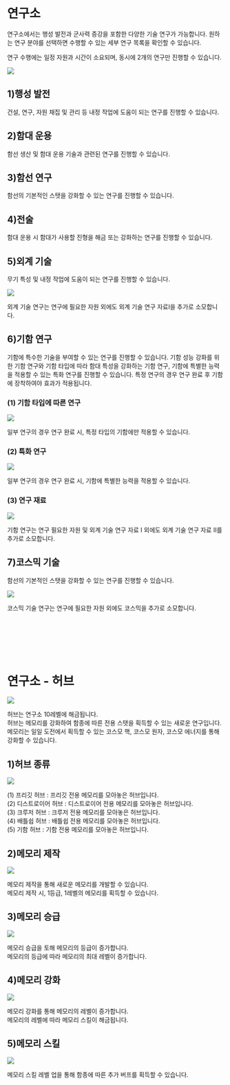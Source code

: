 # 연구소

 연구소에서는 행성 발전과 군사력 증강을 포함한 다양한 기술 연구가 가능합니다. 원하는 연구 분야를 선택하면 수행할 수 있는 세부 연구 목록을 확인할 수 있습니다.

연구 수행에는 일정 자원과 시간이 소요되며, 동시에 2개의 연구만 진행할 수 있습니다.

![](http://d3bbxo4nelobc3.cloudfront.net/html/img/help/103_006research.jpg)



## 1)행성 발전

 건설, 연구, 자원 채집 및 관리 등 내정 작업에 도움이 되는 연구를 진행할 수 있습니다.



## 2)함대 운용

 함선 생산 및 함대 운용 기술과 관련된 연구를 진행할 수 있습니다.



## 3)함선 연구

 함선의 기본적인 스탯을 강화할 수 있는 연구를 진행할 수 있습니다.



## 4)전술

 함대 운용 시 함대가 사용할 진형을 해금 또는 강화하는 연구를 진행할 수 있습니다.



## 5)외계 기술

 무기 특성 및 내정 작업에 도움이 되는 연구를 진행할 수 있습니다.
 
![](http://d3bbxo4nelobc3.cloudfront.net/html/img/help/103_001research.jpg)
 
 외계 기술 연구는 연구에 필요한 자원 외에도 외계 기술 연구 자료Ⅰ을 추가로 소모합니다.



## 6)기함 연구

 기함에 특수한 기술을 부여할 수 있는 연구를 진행할 수 있습니다.
 기함 성능 강화를 위한 기함 연구와 기함 타입에 따라 함대 특성을 강화하는 기함 연구, 기함에 특별한 능력을 적용할 수 있는 특화 연구를 진행할 수 있습니다.
 특정 연구의 경우 연구 완료 후 기함에 장착하여야 효과가 적용됩니다.
 
 
### (1) 기함 타입에 따른 연구
 
![](http://d3bbxo4nelobc3.cloudfront.net/html/img/help/103_002research.jpg)
 
 일부 연구의 경우 연구 완료 시, 특정 타입의 기함에만 적용할 수 있습니다.
  
  
### (2) 특화 연구
 
![](http://d3bbxo4nelobc3.cloudfront.net/html/img/help/103_003research.jpg)
 
 일부 연구의 경우 연구 완료 시, 기함에 특별한 능력을 적용할 수 있습니다.
 
 
### (3) 연구 재료
 
![](http://d3bbxo4nelobc3.cloudfront.net/html/img/help/103_004research.jpg)
 
 기함 연구는 연구 필요한 자원 및 외계 기술 연구 자료 I 외에도 외계 기술 연구 자료 II를 추가로 소모합니다.
 


## 7)코스믹 기술

 함선의 기본적인 스탯을 강화할 수 있는 연구를 진행할 수 있습니다.<br>
 
![](https://astrokings.s3.ap-northeast-2.amazonaws.com/html/img/help/103_005research.jpg)
 
 코스믹 기술 연구는 연구에 필요한 자원 외에도 코스믹을 추가로 소모합니다.

<br>
<br>
<br>
<br>
<br>

# 연구소 - 허브
 
![](https://astrokings.s3.ap-northeast-2.amazonaws.com/html/img/help/103_001hub.jpg)<br> 

허브는 연구소 10레벨에 해금됩니다.<br> 
허브는 메모리를 강화하여 함종에 따른 전용 스탯을 획득할 수 있는 새로운 연구입니다.<br> 
메모리는 일일 도전에서 획득할 수 있는 코스모 핵, 코스모 원자, 코스모 에너지를 통해 강화할 수 있습니다.


## 1)허브 종류

 ![](https://astrokings.s3.ap-northeast-2.amazonaws.com/html/img/help/103_002hub.jpg)<br> 

 (1) 프리깃 허브 : 프리깃 전용 메모리를 모아놓은 허브입니다.<br> 
 (2) 디스트로이어 허브 : 디스트로이어 전용 메모리를 모아놓은 허브입니다.<br> 
 (3) 크루저 허브 : 크루저 전용 메모리를 모아놓은 허브입니다.<br> 
 (4) 배틀쉽 허브 : 배틀쉽 전용 메모리를 모아놓은 허브입니다.<br> 
 (5) 기함 허브 : 기함 전용 메모리를 모아놓은 허브입니다.
 

## 2)메모리 제작

 ![](https://astrokings.s3.ap-northeast-2.amazonaws.com/html/img/help/103_003hub.jpg)<br>

 메모리 제작을 통해 새로운 메모리를 개발할 수 있습니다.<br> 
 메모리 제작 시, 1등급, 1레벨의 메모리를 획득할 수 있습니다.
 

## 3)메모리 승급

 ![](https://astrokings.s3.ap-northeast-2.amazonaws.com/html/img/help/103_004hub.jpg)<br>

 메모리 승급을 토해 메모리의 등급이 증가합니다.<br> 
 메모리의 등급에 따라 메모리의 최대 레벨이 증가합니다.


## 4)메모리 강화

 ![](https://astrokings.s3.ap-northeast-2.amazonaws.com/html/img/help/103_005hub.jpg)<br>

 메모리 강화를 통해 메모리의 레벨이 증가합니다.<br> 
 메모리의 레벨에 따라 메모리 스킬이 해금됩니다.


## 5)메모리 스킬

 ![](https://astrokings.s3.ap-northeast-2.amazonaws.com/html/img/help/103_006hub.jpg)<br>

 메모리 스킬 레벨 업을 통해 함종에 따른 추가 버프를 획득할 수 있습니다.